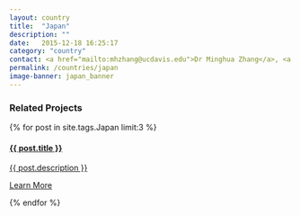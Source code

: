 ```yaml
---
layout: country
title:  "Japan"
description: ""
date:   2015-12-18 16:25:17
category: "country"
contact: <a href="mailto:mhzhang@ucdavis.edu">Dr Minghua Zhang</a>, <a href="mailto:jehill@ucdavis.edu">Jim Hill</a> and <a href="mailto:mozbell@ucdavis.edu">Mark Bell</a>
permalink: /countries/japan
image-banner: japan_banner
---
```



<div class="relatedprojects">
<h3>Related Projects</h3>
	{% for post in site.tags.Japan limit:3 %}
	<a class="post-link" href="{{ post.url | prepend: site.baseurl }}">
	    <div class="relatedprojects__card">
	        <h4>
	              {{ post.title }}
	            </h4>
	        <p class="feed-description">{{ post.description }}</p>
	        <p class="primary-color">Learn More</p>
	    </div>
    </a>
    {% endfor %}
</div>
